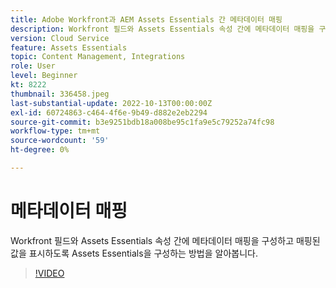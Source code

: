 ```yaml
---
title: Adobe Workfront과 AEM Assets Essentials 간 메타데이터 매핑
description: Workfront 필드와 Assets Essentials 속성 간에 메타데이터 매핑을 구성하고 매핑된 메타데이터를 표시하도록 Assets Essentials을 구성하는 방법을 알아봅니다.
version: Cloud Service
feature: Assets Essentials
topic: Content Management, Integrations
role: User
level: Beginner
kt: 8222
thumbnail: 336458.jpeg
last-substantial-update: 2022-10-13T00:00:00Z
exl-id: 60724863-c464-4f6e-9b49-d882e2eb2294
source-git-commit: b3e9251bdb18a008be95c1fa9e5c79252a74fc98
workflow-type: tm+mt
source-wordcount: '59'
ht-degree: 0%

---
```


# 메타데이터 매핑

Workfront 필드와 Assets Essentials 속성 간에 메타데이터 매핑을 구성하고 매핑된 값을 표시하도록 Assets Essentials을 구성하는 방법을 알아봅니다.

>[!VIDEO](https://video.tv.adobe.com/v/336458?quality=12&learn=on)
